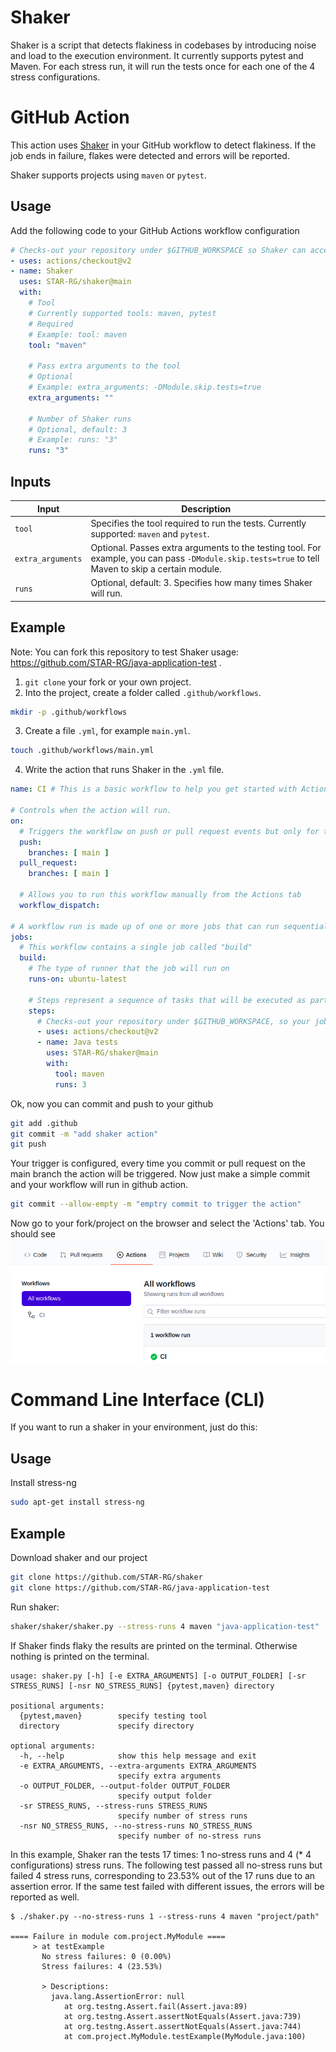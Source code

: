 # Shaker

Shaker is a script that detects flakiness in codebases by introducing noise and load to the execution environment. It currently supports pytest and Maven. For each stress run, it will run the tests once for each one of the 4 stress configurations.

# GitHub Action

This action uses [Shaker](https://github.com/STAR-RG/shaker) in your GitHub workflow to detect flakiness. If the job ends in failure, flakes were detected and errors will be reported.

Shaker supports projects using `maven` or `pytest`.

## Usage

Add the following code to your GitHub Actions workflow configuration

```yaml
# Checks-out your repository under $GITHUB_WORKSPACE so Shaker can access it
- uses: actions/checkout@v2
- name: Shaker
  uses: STAR-RG/shaker@main
  with:
    # Tool
    # Currently supported tools: maven, pytest
    # Required
    # Example: tool: maven
    tool: "maven"

    # Pass extra arguments to the tool
    # Optional
    # Example: extra_arguments: -DModule.skip.tests=true
    extra_arguments: ""

    # Number of Shaker runs
    # Optional, default: 3
    # Example: runs: "3"
    runs: "3"
```

## Inputs

| Input | Description |
| --- | --- |
| `tool` | Specifies the tool required to run the tests. Currently supported: `maven` and `pytest`. |
| `extra_arguments` | Optional. Passes extra arguments to the testing tool. For example, you can pass `-DModule.skip.tests=true` to tell Maven to skip a certain module. |
| `runs` | Optional, default: 3. Specifies how many times Shaker will run. |

## Example

Note: You can fork this repository to test Shaker usage: https://github.com/STAR-RG/java-application-test .
1. `git clone` your fork or your own project.
2. Into the project, create a folder called `.github/workflows`.
```bash
mkdir -p .github/workflows
```
3. Create a file `.yml`, for example `main.yml`.
```bash
touch .github/workflows/main.yml
```
4. Write the action that runs Shaker in the `.yml` file.


```yaml
name: CI # This is a basic workflow to help you get started with Actions 

# Controls when the action will run. 
on:
  # Triggers the workflow on push or pull request events but only for the main branch
  push:
    branches: [ main ]
  pull_request:
    branches: [ main ]

  # Allows you to run this workflow manually from the Actions tab
  workflow_dispatch:

# A workflow run is made up of one or more jobs that can run sequentially or in parallel
jobs:
  # This workflow contains a single job called "build"
  build:
    # The type of runner that the job will run on
    runs-on: ubuntu-latest

    # Steps represent a sequence of tasks that will be executed as part of the job
    steps:
      # Checks-out your repository under $GITHUB_WORKSPACE, so your job can access it
      - uses: actions/checkout@v2
      - name: Java tests
        uses: STAR-RG/shaker@main
        with:
          tool: maven
          runs: 3
```
Ok, now you can commit and push to your github
```bash
git add .github
git commit -m "add shaker action"
git push
```
Your trigger is configured, every time you commit or pull request on the main branch the action will be triggered.
Now just make a simple commit and your workflow will run in github action. 

```bash
git commit --allow-empty -m "emptry commit to trigger the action"
```

Now go to your fork/project on the browser and select the 'Actions' tab. You should see
![Action on github](CI.png "Action on github")

# Command Line Interface (CLI)
If you want to run a shaker in your environment, just do this:

## Usage

Install stress-ng
```bash
sudo apt-get install stress-ng
```
## Example

Download shaker and our project
```bash
git clone https://github.com/STAR-RG/shaker
git clone https://github.com/STAR-RG/java-application-test
```
Run shaker:
```bash
shaker/shaker/shaker.py --stress-runs 4 maven "java-application-test"
```
If Shaker finds flaky the results are printed on the terminal. Otherwise nothing is printed on the terminal.

```
usage: shaker.py [-h] [-e EXTRA_ARGUMENTS] [-o OUTPUT_FOLDER] [-sr STRESS_RUNS] [-nsr NO_STRESS_RUNS] {pytest,maven} directory

positional arguments:
  {pytest,maven}        specify testing tool
  directory             specify directory

optional arguments:
  -h, --help            show this help message and exit
  -e EXTRA_ARGUMENTS, --extra-arguments EXTRA_ARGUMENTS
                        specify extra arguments
  -o OUTPUT_FOLDER, --output-folder OUTPUT_FOLDER
                        specify output folder
  -sr STRESS_RUNS, --stress-runs STRESS_RUNS
                        specify number of stress runs
  -nsr NO_STRESS_RUNS, --no-stress-runs NO_STRESS_RUNS
                        specify number of no-stress runs
```

In this example, Shaker ran the tests 17 times: 1 no-stress runs and 4 (* 4 configurations) stress runs. The following test passed all no-stress runs but failed 4 stress runs, corresponding to 23.53% out of the 17 runs due to an assertion error. If the same test failed with different issues, the errors will be reported as well.

```
$ ./shaker.py --no-stress-runs 1 --stress-runs 4 maven "project/path"

==== Failure in module com.project.MyModule ====
     > at testExample
       No stress failures: 0 (0.00%)
       Stress failures: 4 (23.53%)

       > Descriptions: 
         java.lang.AssertionError: null
         	at org.testng.Assert.fail(Assert.java:89)
         	at org.testng.Assert.assertNotEquals(Assert.java:739)
         	at org.testng.Assert.assertNotEquals(Assert.java:744)
         	at com.project.MyModule.testExample(MyModule.java:100)
```

